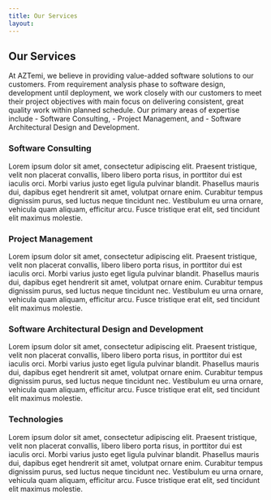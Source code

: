 ```yaml
---
title: Our Services
layout:
---
```

## Our Services

At AZTemi, we believe in providing value-added software solutions to our customers. From requirement analysis phase to software design, development until deployment, we work closely with our customers to meet their project objectives with main focus on delivering consistent, great quality work within planned schedule. Our primary areas of expertise include - Software Consulting, - Project Management, and - Software Architectural Design and Development.

### Software Consulting

Lorem ipsum dolor sit amet, consectetur adipiscing elit. Praesent tristique, velit non placerat convallis, libero libero porta risus, in porttitor dui est iaculis orci. Morbi varius justo eget ligula pulvinar blandit. Phasellus mauris dui, dapibus eget hendrerit sit amet, volutpat ornare enim. Curabitur tempus dignissim purus, sed luctus neque tincidunt nec. Vestibulum eu urna ornare, vehicula quam aliquam, efficitur arcu. Fusce tristique erat elit, sed tincidunt elit maximus molestie.

### Project Management

Lorem ipsum dolor sit amet, consectetur adipiscing elit. Praesent tristique, velit non placerat convallis, libero libero porta risus, in porttitor dui est iaculis orci. Morbi varius justo eget ligula pulvinar blandit. Phasellus mauris dui, dapibus eget hendrerit sit amet, volutpat ornare enim. Curabitur tempus dignissim purus, sed luctus neque tincidunt nec. Vestibulum eu urna ornare, vehicula quam aliquam, efficitur arcu. Fusce tristique erat elit, sed tincidunt elit maximus molestie.

### Software Architectural Design and Development

Lorem ipsum dolor sit amet, consectetur adipiscing elit. Praesent tristique, velit non placerat convallis, libero libero porta risus, in porttitor dui est iaculis orci. Morbi varius justo eget ligula pulvinar blandit. Phasellus mauris dui, dapibus eget hendrerit sit amet, volutpat ornare enim. Curabitur tempus dignissim purus, sed luctus neque tincidunt nec. Vestibulum eu urna ornare, vehicula quam aliquam, efficitur arcu. Fusce tristique erat elit, sed tincidunt elit maximus molestie.

### Technologies

Lorem ipsum dolor sit amet, consectetur adipiscing elit. Praesent tristique, velit non placerat convallis, libero libero porta risus, in porttitor dui est iaculis orci. Morbi varius justo eget ligula pulvinar blandit. Phasellus mauris dui, dapibus eget hendrerit sit amet, volutpat ornare enim. Curabitur tempus dignissim purus, sed luctus neque tincidunt nec. Vestibulum eu urna ornare, vehicula quam aliquam, efficitur arcu. Fusce tristique erat elit, sed tincidunt elit maximus molestie.
